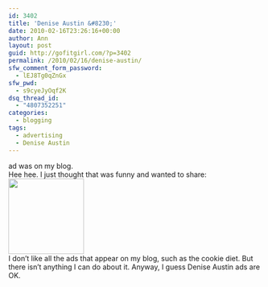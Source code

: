 ```yaml
---
id: 3402
title: 'Denise Austin &#8230;'
date: 2010-02-16T23:26:16+00:00
author: Ann
layout: post
guid: http://gofitgirl.com/?p=3402
permalink: /2010/02/16/denise-austin/
sfw_comment_form_password:
  - lEJ8Tg0qZnGx
sfw_pwd:
  - s9cyeJyOqf2K
dsq_thread_id:
  - "4807352251"
categories:
  - blogging
tags:
  - advertising
  - Denise Austin
---
```

ad was on my blog.  
Hee hee. I just thought that was funny and wanted to share:  
[<img class="aligncenter size-thumbnail wp-image-3404" title="DA_ad" src="http://gofitgirl.com/blog/wp-content/uploads/2010/02/DA_ad1-150x150.gif" alt="" width="150" height="150" />](http://gofitgirl.com/blog/wp-content/uploads/2010/02/DA_ad1.gif)  
I don&#8217;t like all the ads that appear on my blog, such as the cookie diet. But there isn&#8217;t anything I can do about it. Anyway, I guess Denise Austin ads are OK.